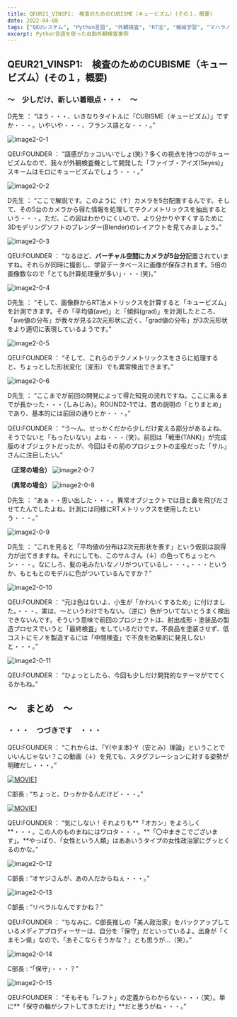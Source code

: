 ```yaml
---
title: QEUR21_VINSP1:　検査のためのCUBISME（キュービズム）(その１，概要)
date: 2022-04-08
tags: ["QEUシステム", "Python言語", "外観検査", "RT法", "機械学習", "マハラノビス距離", "DX", "Blender"]
excerpt: Python言語を使った自動外観検査事例
---
```


## QEUR21_VINSP1:　検査のためのCUBISME（キュービズム）(その１，概要)

### ～　少しだけ、新しい着眼点・・・　～

D先生 ： “ほう・・・、いきなりタイトルに「CUBISME（キュービズム）」ですか・・・。いやいや・・・、フランス語とな・・・。”

![image2-0-1](/2022-04-08-QEUR21_VINSP1/image2-0-1.jpg)

QEU:FOUNDER ： “語感がカッコいいでしょ(笑)？多くの視点を持つのがキュービズムなので、我々が外観検査機として開発した「ファイブ・アイズ(5eyes)」スキームはモロにキュービズムでしょう・・・。”

![image2-0-2](/2022-04-08-QEUR21_VINSP1/image2-0-2.jpg)

D先生 ： “ここで解説です。このように（↑）カメラを5台配置するんです。そして、その5台のカメラから得た情報を処理してテクノメトリックスを抽出するという・・・。ただ、この図はわかりにくいので、より分かりやすくするために3Dモデリングソフトのブレンダー(Blender)のレイアウトを見てみましょう。”

![image2-0-3](/2022-04-08-QEUR21_VINSP1/image2-0-3.jpg)

QEU:FOUNDER ： “なるほど、**バーチャル空間にカメラが5台分**配置されていますね。それらが同時に撮影し、学習データベースに画像が保存されます。5倍の画像数なので「とても計算処理量が多い」・・・(笑)。”

![image2-0-4](/2022-04-08-QEUR21_VINSP1/image2-0-4.jpg)

D先生 ： “そして、画像群からRT法メトリックスを計算すると「キュービズム」を計測できます。その「平均値(ave)」と「傾斜(grad)」を計測したところ、「ave値の分布」が我々が見る2次元形状に近く、「grad値の分布」が3次元形状をより適切に表現しているようです。”

![image2-0-5](/2022-04-08-QEUR21_VINSP1/image2-0-5.jpg)

QEU:FOUNDER ： “そして、これらのテクノメトリックスをさらに処理すると、ちょっとした形状変化（変形）でも異常検出できます。”

![image2-0-6](/2022-04-08-QEUR21_VINSP1/image2-0-6.jpg)

D先生 ： “ここまでが前回の開発によって得た知見の流れですね。ここに来るまでが長かった・・・（しみじみ）。ROUND2-1では、昔の説明の「とりまとめ」であり、基本的には前回の通りとか・・・。”

QEU:FOUNDER ： “う～ん、せっかくだから少しだけ変える部分があるよね、そうでないと「もったいない」よね・・・（笑）。前回は「戦車(TANK)」が完成版のオブジェクトだったが、今回はその前のプロジェクトの主役だった「サル」さんに注目したい。”

**（正常の場合）**
![image2-0-7](/2022-04-08-QEUR21_VINSP1/image2-0-7.jpg)

**（異常の場合）**
![image2-0-8](/2022-04-08-QEUR21_VINSP1/image2-0-8.jpg)

D先生 ： “あぁ・・思い出した・・・。異常オブジェクトでは目と鼻を飛びださせてたんでしたよね。計測には同様にRTメトリックスを使用したという・・・。”

![image2-0-9](/2022-04-08-QEUR21_VINSP1/image2-0-9.jpg)

D先生 ： “これを見ると「平均値の分布は2次元形状を表す」という仮説は説得力が出てきますね。それにしても、このサルさん（↓）の色ってちょっとヘン・・・。なにしろ、髪の毛みたいなノリがついているし・・・。・・・というか、もともとのモデルに色がついているんですか？”

![image2-0-10](/2022-04-08-QEUR21_VINSP1/image2-0-10.jpg)

QEU:FOUNDER ： “元は色はないよ、小生が「かわいくするため」に付けました。・・・、実は、～というわけでもない。（逆に）色がついてないとうまく検出できないんです。そういう意味で前回のプロジェクトは、射出成形・塗装品の製造プロセスでいうと「最終検査」をしているだけです。不良品を塗装させず、低コストにモノを製造するには「中間検査」で不良を効果的に発見しないと・・・。”

![image2-0-11](/2022-04-08-QEUR21_VINSP1/image2-0-11.jpg)

QEU:FOUNDER ： “ひょっとしたら、今回も少しだけ開発的なテーマがでてくるかもね。”


## ～　まとめ　～

### ・・・　つづきです　・・・

QEU:FOUNDER ： “これからは、「Y(やま本)-Y（安とみ）理論」ということでいいんじゃない？この動画（↓）を見ても、スタグフレーションに対する姿勢が明確だし・・・。”

[![MOVIE1](http://img.youtube.com/vi/51gVmLAGdXU/0.jpg)](http://www.youtube.com/watch?v=51gVmLAGdXU "対談　山本太郎（れいわ新選組代表　衆議院議員） × 鳩山友紀夫")

C部長 : “ちょっと、ひっかかるんだけど・・・。”

[![MOVIE1](http://img.youtube.com/vi/7JyxzCvgWrQ/0.jpg)](http://www.youtube.com/watch?v=7JyxzCvgWrQ "やはた愛レギュラー番組／日刊深夜快速・愛ちゃん自由自在(仮)2022/2/11【GETSU-TELE動画版】")

QEU:FOUNDER ： “気にしない！それよりも**「オカン」をよろしく**・・・。この人のものまねにはワロタ・・・。**「〇中まきこでございます」。**やっぱり、「女性という人類」はああいうタイプの女性政治家にグッとくるのかな。”

![image2-0-12](/2022-04-08-QEUR21_VINSP1/image2-0-12.jpg)

C部長 : “オヤジさんが、あの人だからねぇ・・・。”

![image2-0-13](/2022-04-08-QEUR21_VINSP1/image2-0-13.jpg)

C部長 : “リベラルなんですかね？”

QEU:FOUNDER ： “ちなみに、C部長推しの「美人政治家」をバックアップしているメディアプロディーサーは、自分を「保守」だといっているよ。出身が「くまモン県」なので、「あそこならそうかな？」とも思うが…（笑）。”

![image2-0-14](/2022-04-08-QEUR21_VINSP1/image2-0-14.jpg)

C部長 : “「保守」・・・？”

![image2-0-15](/2022-04-08-QEUR21_VINSP1/image2-0-15.jpg)

QEU:FOUNDER ： “そもそも「レフト」の定義からわからない・・・（笑）。単に**「保守の軸がシフトしてきただけ」**だと思うがね・・・。”

